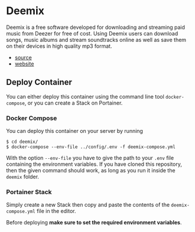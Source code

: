 # Deemix

Deemix is a free software developed for downloading and streaming paid music from Deezer for free of cost. Using Deemix users can download songs, music albums and stream soundtracks online as well as save them on their devices in high quality mp3 format.

- [source](https://git.rip/RemixDev/deemix)
- [website](https://deemix.net)

## Deploy Container

You can either deploy this container using the command line tool `docker-compose`, or you can create a Stack on Portainer.

### Docker Compose

You can deploy this container on your server by running

```shell
$ cd deemix/
$ docker-compose --env-file ../config/.env -f deemix-compose.yml
```

With the option `--env-file` you have to give the path to your `.env` file containing the environment variables. If you have cloned this repository, then the given command should work, as long as you run it inside the `deemix` folder.

### Portainer Stack

Simply create a new Stack then copy and paste the contents of the `deemix-compose.yml` file in the editor.

Before deploying **make sure to set the required environment variables**.
